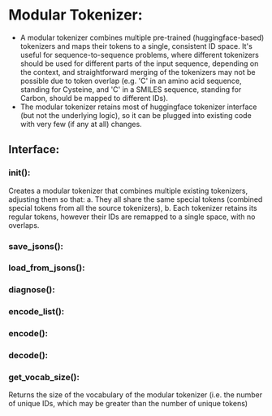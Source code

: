 # Modular Tokenizer:
* A modular tokenizer combines multiple pre-trained (huggingface-based) tokenizers and maps their tokens to a single, consistent ID space. It's useful for sequence-to-sequence problems, where different tokenizers should be used for different parts of the input sequence, depending on the context, and straightforward merging of the tokenizers may not be possible due to token overlap (e.g. 'C' in an amino acid sequence, standing for Cysteine, and 'C' in a SMILES sequence, standing for Carbon, should be mapped to different IDs). 
* The modular tokenizer retains most of huggingface tokenizer interface (but not the underlying logic), so it can be plugged into existing code with very few (if any at all) changes.
## Interface:
### __init__(): 
Creates a modular tokenizer that combines multiple existing tokenizers, adjusting them so that:
        a. They all share the same special tokens (combined special tokens from all the source tokenizers),
        b. Each tokenizer retains its regular tokens, however their IDs are remapped to a single space, with no overlaps.
### save_jsons():
### load_from_jsons(): 
### diagnose():
### encode_list():
### encode():
### decode():
### get_vocab_size(): 
Returns the size of the vocabulary of the modular tokenizer (i.e. the number of unique IDs, which may be greater than the number of unique tokens)
### 